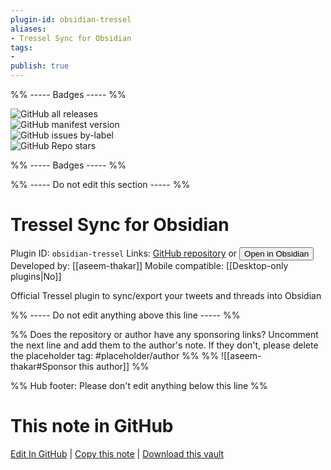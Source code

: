 ```yaml
---
plugin-id: obsidian-tressel
aliases:
- Tressel Sync for Obsidian
tags: 
- 
publish: true
---
```


%% ----- Badges ----- %%

![GitHub all releases](https://img.shields.io/github/downloads/aseem-thakar/obsidian-tressel/total?color=573E7A&logo=github&style=for-the-badge)   
![GitHub manifest version](https://img.shields.io/github/manifest-json/v/aseem-thakar/obsidian-tressel?color=573E7A&logo=github&style=for-the-badge)   
![GitHub issues by-label](https://img.shields.io/github/issues/aseem-thakar/obsidian-tressel/help%20wanted?color=573E7A&logo=github&style=for-the-badge)   
![GitHub Repo stars](https://img.shields.io/github/stars/aseem-thakar/obsidian-tressel?color=573E7A&logo=github&style=for-the-badge)

%% ----- Badges ----- %%

%% ----- Do not edit this section ----- %%

# Tressel Sync for Obsidian

Plugin ID: `obsidian-tressel`
Links: [GitHub repository](https://github.com/aseem-thakar/obsidian-tressel) or [<button id=HH>Open in Obsidian</button>](obsidian://goto-plugin?id=obsidian-tressel)
Developed by: [[aseem-thakar]]
Mobile compatible: [[Desktop-only plugins|No]]

Official Tressel plugin to sync/export your tweets and threads into Obsidian

%% ----- Do not edit anything above this line ----- %% 

%% Does the repository or author have any sponsoring links? Uncomment the next line and add them to the author's note. If they don't, please delete the placeholder tag: #placeholder/author %%
%% ![[aseem-thakar#Sponsor this author]] %%

%% Hub footer: Please don't edit anything below this line %%

# This note in GitHub

<span class="git-footer">[Edit In GitHub](https://github.dev/obsidian-community/obsidian-hub/blob/main/02%20-%20Community%20Expansions/02.05%20All%20Community%20Expansions/Plugins/obsidian-tressel.md "git-hub-edit-note") | [Copy this note](https://raw.githubusercontent.com/obsidian-community/obsidian-hub/main/02%20-%20Community%20Expansions/02.05%20All%20Community%20Expansions/Plugins/obsidian-tressel.md "git-hub-copy-note") | [Download this vault](https://github.com/obsidian-community/obsidian-hub/archive/refs/heads/main.zip "git-hub-download-vault") </span>